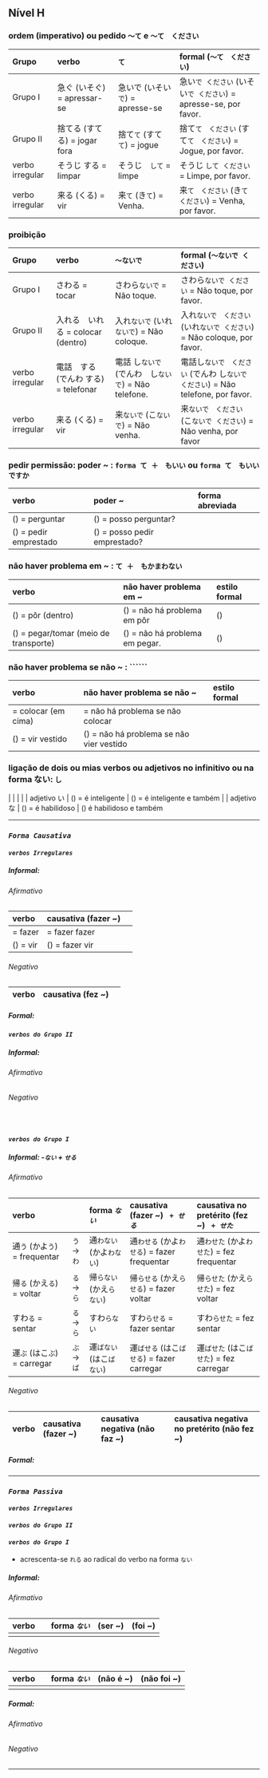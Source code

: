 ## Nível H

### ordem (imperativo) ou pedido ```〜て``` e ```〜て　ください```

| Grupo | verbo | ```て``` | formal (```〜て　ください```) |
|:---|:---|:---|:---|
| Grupo I | 急ぐ (いそぐ) = apressar-se | 急いで (いそい```で```) = apresse-se | 急い```で ください``` (いそい```で ください```) = apresse-se, por favor. |
| Grupo II | 捨てる (すてる) = jogar fora | 捨て```て``` (すて```て```) = jogue | 捨て```て　ください``` (すて```て　ください```) = Jogue, por favor. |
| verbo irregular | そうじ する = limpar | そうじ　```して``` = limpe | そうじ ```して ください``` = Limpe, por favor. |
| verbo irregular | 来る (くる) = vir | 来```て``` (き```て```) = Venha. | 来```て　ください``` (き```て ください```) = Venha, por favor. |


### proibição

| Grupo | verbo | ```〜ないで``` | formal (```〜ないで ください```) |
|:---|:---|:---|:---|
| Grupo I | さわる = tocar | さわら```ないで``` = Não toque. | さわら```ないで ください``` = Não toque, por favor. |
| Grupo II | 入れる　いれる = colocar (dentro) | 入れ```ないで``` (いれ```ないで```) = Não coloque. | 入れ```ないで　ください``` (いれ```ないで ください```) = Não coloque, por favor. |
| verbo irregular | 電話　する (でんわ する) = telefonar | 電話 し```ないで``` (でんわ　し```ないで```) = Não telefone. | 電話し```ないで　ください``` (でんわ し```ないで　ください```) = Não telefone, por favor. |
| verbo irregular | 来る (くる) = vir | 来```ないで``` (こ```ないで```) = Não venha. | 来```ないで　ください``` (こ```ないで ください```) = Não venha, por favor |


### pedir permissão: poder ~ : ```forma て ＋　もいい``` ou ```forma て　もいい　ですか```

| verbo | poder ~ | forma abreviada |
|:---|:---|:---|
|  () = perguntar |  () = posso perguntar? |  |
|  () = pedir emprestado |  () = posso pedir emprestado? |  |

### não haver problema em ~ : ```て ＋　もかまわない``` 
| verbo | não haver problema em ~ | estilo formal |
|:---|:---|:---|
|  () = pôr (dentro) |  () = não há problema em pôr |  () |
|  () = pegar/tomar (meio de transporte) |  () = não há problema em pegar. |  () |

### não haver problema se não ~ : ``````
| verbo | não haver problema se não ~ | estilo formal |
|:---|:---|:---|
|  = colocar (em cima) |  = não há problema se não colocar |  |
|  () = vir vestido |  () = não há problema se não vier vestido |  |

### ligação de dois ou mias verbos ou adjetivos no infinitivo ou na forma ない: ```し```

|  |  |  |
| adjetivo い |  () = é inteligente |  () = é inteligente e também |
| adjetivo な |  () = é habilidoso |  () é habilidoso e também 

-----

### *```Forma Causativa```*
#### *```verbos Irregulares```*
##### Informal:
###### Afirmativo
| verbo | causativa (fazer ~) |  |
|:---|:---|:---|
|  = fazer |  = fazer fazer |  |
|  () = vir |  () = fazer vir |   |

###### Negativo
| verbo | causativa (fez ~) |  |
|:---|:---|:---|

##### Formal:



#### *```verbos do Grupo II```*
##### Informal:
###### Afirmativo

###### Negativo

<br>

#### *```verbos do Grupo I```*
##### Informal: *-```ない``` + ```せる```*
###### Afirmativo
| verbo |  | forma *```ない```* | causativa (fazer ~) *``` + せる```* | causativa no pretérito (fez ~) *``` + せた```* |
|:---|:---:|:---|:---|:---|
| 通```う``` (かよ```う```) = frequentar | ```う``` -> ```わ``` | 通```わない``` (かよ```わない```) | 通```わせる``` (かよ```わせる```) = fazer frequentar | 通```わせた``` (かよ```わせた```) = fez frequentar |
| 帰```る``` (かえ```る```) = voltar | ```る``` -> ```ら``` | 帰```らない``` (かえ```らない```) | 帰```らせる``` (かえ```らせる```) = fazer voltar | 帰```らせた``` (かえ```らせた```) = fez voltar |
| すわ```る``` = sentar | ```る``` -> ```ら``` | すわ```らない``` | すわ```らせる``` = fazer sentar | すわ```らせた``` = fez sentar |
| 運```ぶ``` (はこ```ぶ```) = carregar | ```ぶ``` -> ```ば``` | 運```ばない``` (はこ```ばない```) | 運```ばせる``` (はこ```ばせる```) = fazer carregar | 運```ばせた``` (はこ```ばせた```) = fez carregar |

###### Negativo
| verbo | causativa (fazer ~) | causativa negativa (não faz ~) | causativa negativa no pretérito (não fez ~) |
|:---|:---|:---|:---|

##### Formal:


-----

### *```Forma Passiva```*

#### *```verbos Irregulares```*

#### *```verbos do Grupo II```*



#### *```verbos do Grupo I```* 
- acrescenta-se ```れる``` ao radical do verbo na forma ```ない```

##### Informal:
###### Afirmativo
| verbo |  | forma *```ない```* | (ser ~) | (foi ~) |
|:---|:---:|:---|:---|:---|
|  |  |  |  |

###### Negativo
| verbo |  | forma *```ない```* | (não é ~) | (não foi ~) |
|:---|:---:|:---|:---|:---|
|  |  |  |  |


##### Formal:
###### Afirmativo

###### Negativo

-----